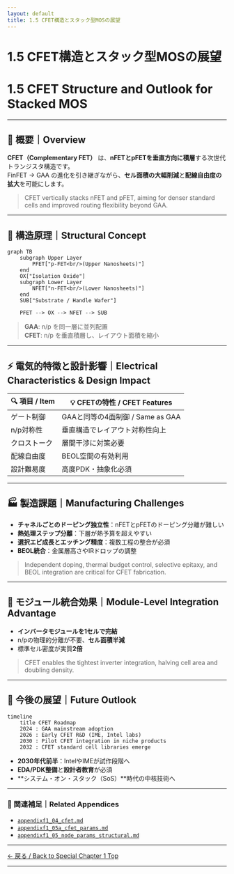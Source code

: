 ```yaml
---
layout: default
title: 1.5 CFET構造とスタック型MOSの展望
---
```


# 1.5 CFET構造とスタック型MOSの展望  
# 1.5 CFET Structure and Outlook for Stacked MOS

---

## 📘 概要｜Overview

**CFET（Complementary FET）** は、**nFETとpFETを垂直方向に積層**する次世代トランジスタ構造です。  
FinFET → GAA の進化を引き継ぎながら、**セル面積の大幅削減**と**配線自由度の拡大**を可能にします。

> CFET vertically stacks nFET and pFET, aiming for denser standard cells and improved routing flexibility beyond GAA.

---

## 🧱 構造原理｜Structural Concept

```mermaid
graph TB
    subgraph Upper Layer
        PFET["p-FET<br/>(Upper Nanosheets)"]
    end
    OX["Isolation Oxide"]
    subgraph Lower Layer
        NFET["n-FET<br/>(Lower Nanosheets)"]
    end
    SUB["Substrate / Handle Wafer"]

    PFET --> OX --> NFET --> SUB
```
> **GAA**: n/p を同一層に並列配置  
> **CFET**: n/p を垂直積層し、レイアウト面積を縮小

---

## ⚡ 電気的特徴と設計影響｜Electrical Characteristics & Design Impact

| 🔍 項目 / Item | 💡 CFETの特性 / CFET Features |
|----------------|--------------------------------|
| ゲート制御 | GAAと同等の4面制御 / Same as GAA |
| n/p対称性 | 垂直構造でレイアウト対称性向上 |
| クロストーク | 層間干渉に対策必要 |
| 配線自由度 | BEOL空間の有効利用 |
| 設計難易度 | 高度PDK・抽象化必須 |

---

## 🏭 製造課題｜Manufacturing Challenges

- **チャネルごとのドーピング独立性**：nFETとpFETのドーピング分離が難しい  
- **熱処理ステップ分離**：下層が熱予算を超えやすい  
- **選択エピ成長とエッチング精度**：複数工程の整合が必須  
- **BEOL統合**：金属層高さやIRドロップの調整

> Independent doping, thermal budget control, selective epitaxy, and BEOL integration are critical for CFET fabrication.

---

## 🧩 モジュール統合効果｜Module-Level Integration Advantage

- **インバータモジュールを1セルで完結**  
- n/pの物理的分離が不要、**セル面積半減**  
- 標準セル密度が実質**2倍**

> CFET enables the tightest inverter integration, halving cell area and doubling density.

---

## 🔮 今後の展望｜Future Outlook

```mermaid
timeline
    title CFET Roadmap
    2024 : GAA mainstream adoption
    2026 : Early CFET R&D (IME, Intel labs)
    2030 : Pilot CFET integration in niche products
    2032 : CFET standard cell libraries emerge
```

- **2030年代前半**：IntelやIMEが試作段階へ  
- **EDA/PDK整備**と**設計者教育**が必須  
- **システム・オン・スタック（SoS）**時代の中核技術へ

---

### 🔗 関連補足｜Related Appendices

- [`appendixf1_04_cfet.md`](appendixf1_04_cfet.md)  
- [`appendixf1_05a_cfet_params.md`](appendixf1_05a_cfet_params.md)  
- [`appendixf1_05_node_params_structural.md`](appendixf1_05_node_params_structural.md)  

---

[← 戻る / Back to Special Chapter 1 Top](../f_chapter1_finfet_gaa/README.md)



---
